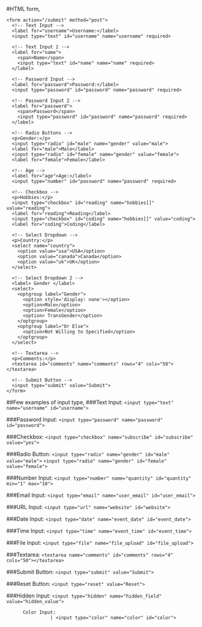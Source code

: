 #HTML form,
```
<form action="/submit" method="post">
  <!-- Text Input -->
  <label for="username">Username:</label>
  <input type="text" id="username" name="username" required>

  <!-- Text Input 2 -->
  <label for="name">
    <span>Name</span>
    <input type="text" id="name" name="name" required>
  </label>

  <!-- Password Input -->
  <label for="password">Password:</label>
  <input type="password" id="password" name="password" required>

  <!-- Password Input 2 -->
  <label for="password">
    <span>Password</span>
    <input type="password" id="password" name="password" required>
  </label>

  <!-- Radio Buttons -->
  <p>Gender:</p>
  <input type="radio" id="male" name="gender" value="male">
  <label for="male">Male</label>
  <input type="radio" id="female" name="gender" value="female">
  <label for="female">Female</label>

  <!-- Age -->
  <label for="age">Age:</label>
  <input type="number" id="password" name="password" required>
 
  <!-- Checkbox -->
  <p>Hobbies:</p>
  <input type="checkbox" id="reading" name="hobbies[]" value="reading">
  <label for="reading">Reading</label>
  <input type="checkbox" id="coding" name="hobbies[]" value="coding">
  <label for="coding">Coding</label>

  <!-- Select Dropdown -->
  <p>Country:</p>
  <select name="country">
    <option value="usa">USA</option>
    <option value="canada">Canada</option>
    <option value="uk">UK</option>
  </select>

  <!-- Select Dropdown 2 -->
  <label> Gender </label>
  <select>
    <optgroup label="Gender">
      <option style='display: none'></option>
      <option>Male</option>
      <option>Female</option>
      <option> TransGender</option>
    </optgroup>
    <optgroup label="Or Else">
      <option>Not Willing to Specified</option>
    </optgroup>
  </select>

  <!-- Textarea -->
  <p>Comments:</p>
  <textarea id="comments" name="comments" rows="4" cols="50"></textarea>

  <!-- Submit Button -->
  <input type="submit" value="Submit">
</form>
```

##Few examples of input type,
###Text Input:
``` <input type="text" name="username" id="username"> ```

###Password Input:
``` <input type="password" name="password" id="password"> ```

###Checkbox:
``` <input type="checkbox" name="subscribe" id="subscribe" value="yes"> ```

###Radio Button:
``` <input type="radio" name="gender" id="male" value="male"> ```
``` <input type="radio" name="gender" id="female" value="female"> ```

###Number Input:
``` <input type="number" name="quantity" id="quantity" min="1" max="10"> ```

###Email Input:
``` <input type="email" name="user_email" id="user_email"> ```

###URL Input:
``` <input type="url" name="website" id="website"> ```

###Date Input:
``` <input type="date" name="event_date" id="event_date"> ```

###Time Input:
``` <input type="time" name="event_time" id="event_time"> ```

###File Input:
``` <input type="file" name="file_upload" id="file_upload"> ```

###Textarea:
``` <textarea name="comments" id="comments" rows="4" cols="50"></textarea> ```

###Submit Button:
``` <input type="submit" value="Submit"> ```

###Reset Button:
``` <input type="reset" value="Reset"> ```

###Hidden Input:
``` <input type="hidden" name="hidden_field" value="hidden_value"> ```

          Color Input:
                    | <input type="color" name="color" id="color">
